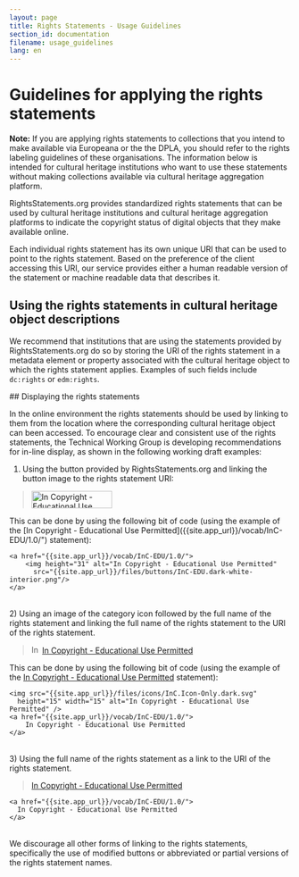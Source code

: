 ```yaml
---
layout: page
title: Rights Statements - Usage Guidelines
section_id: documentation
filename: usage_guidelines
lang: en
---
```


# Guidelines for applying the rights statements

**Note:** If you are applying rights statements to collections that you intend to make available via Europeana or the the DPLA, you should refer to the rights labeling guidelines of these organisations. The information below is intended for cultural heritage institutions who want to use these statements without making collections available via cultural heritage aggregation platform.

RightsStatements.org provides standardized rights statements that can be used by cultural heritage institutions and cultural heritage aggregation platforms to indicate the copyright status of digital objects that they make available online.

Each individual rights statement has its own unique URI that can be used to point to the rights statement. Based on the preference of the client accessing this URI, our service provides either a human readable version of the statement or machine readable data that describes it.

## Using the rights statements in cultural heritage object descriptions

We recommend that institutions that are using the statements provided by RightsStatements.org do so by storing the URI of the rights statement in a metadata element or property associated with the cultural heritage object to which the rights statement applies. Examples of such fields include `dc:rights` or `edm:rights`.

<div class="box">
## Displaying the rights statements

In the online environment the rights statements should be used by linking to them from the location where the corresponding cultural heritage object can been accessed. To encourage clear and consistent use of the rights statements, the Technical Working Group is developing  recommendations for in-line display, as shown in the following working draft examples:

1) Using the button provided by RightsStatements.org and linking the button image to the rights statement URI:

<blockquote>
<a href="{{site.app_url}}/vocab/InC-EDU/1.0/">
    <img height="31" width="144" alt="In Copyright - Educational Use Permitted"
      src="{{site.app_url}}/files/buttons/InC-EDU.dark-white-interior.png"
    />
</a>
</blockquote>
This can be done by using the following bit of code (using the example of the [In Copyright - Educational Use Permitted]({{site.app_url}}/vocab/InC-EDU/1.0/") statement):

    <a href="{{site.app_url}}/vocab/InC-EDU/1.0/">
        <img height="31" alt="In Copyright - Educational Use Permitted"
          src="{{site.app_url}}/files/buttons/InC-EDU.dark-white-interior.png"/>
    </a>

<br/>
2) Using an image of the category icon followed by the full name of the rights statement and linking the full name of the rights statement to the URI of the rights statement.

<blockquote>
<img src="{{site.app_url}}/files/icons/InC.Icon-Only.dark.svg"
  height="15" width="15" alt="In Copyright - Educational Use Permitted" />
<a href="{{site.app_url}}/vocab/InC-EDU/1.0/">
    In Copyright - Educational Use Permitted
</a>
</blockquote>

This can be done by using the following bit of code (using the example of the [In Copyright - Educational Use Permitted]({{site.app_url}}/vocab/InC-EDU/1.0/") statement):

    <img src="{{site.app_url}}/files/icons/InC.Icon-Only.dark.svg"
      height="15" width="15" alt="In Copyright - Educational Use Permitted" />
    <a href="{{site.app_url}}/vocab/InC-EDU/1.0/">
        In Copyright - Educational Use Permitted
    </a>

<br/>
3) Using the full name of the rights statement as a link to the URI of the rights statement.

<blockquote>
<a href="{{site.app_url}}/vocab/InC-EDU/1.0/">In Copyright - Educational Use Permitted</a>
</blockquote>

    <a href="{{site.app_url}}/vocab/InC-EDU/1.0/">
      In Copyright - Educational Use Permitted
    </a>

<br/>
We discourage all other forms of linking to the rights statements, specifically the use of modified buttons or abbreviated or partial versions of the rights statement names.
</div>
